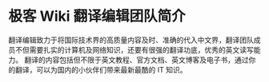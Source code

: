 # 极客 Wiki 翻译编辑团队简介
 
翻译编辑致力于将国际技术界的高质量内容及时、准确的代入中文界，翻译团队成员不但需要扎实的计算机及网络知识，还要有很强的翻译功底，优秀的英文读写能力。 翻译的内容包括但不限于英文教程、官方文档、英文博客及电子书，通过你的翻译，可以为国内的小伙伴们带来最新最酷的 IT 知识。
